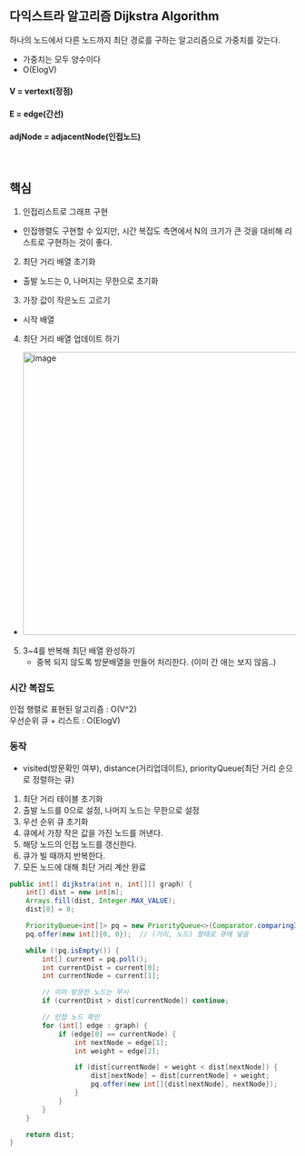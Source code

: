 ## 다익스트라 알고리즘 Dijkstra Algorithm

하나의 노드에서 다른 노드까지 최단 경로를 구하는 알고리즘으로 가중치를 갖는다.


- 가중치는 모두 양수이다
- O(ElogV)
  

#### V = vertext(정점) 
#### E = edge(간선) 
#### adjNode = adjacentNode(인접노드)


<br>

## 핵심
1. 인접리스트로 그래프 구현
  - 인접행렬도 구현할 수 있지만, 시간 복잡도 측면에서 N의 크기가 큰 것을 대비해 리스트로 구현하는 것이 좋다.
2. 최단 거리 배열 초기화
  - 출발 노드는 0, 나머지는 무한으로 초기화
3. 가장 값이 작은노드 고르기
  - 시작 배열
4. 최단 거리 배열 업데이트 하기
  - <img width="498" alt="image" src="https://github.com/user-attachments/assets/6d1acd3c-00cc-455c-bf2c-a8589c18f7d5">
5. 3~4를 반복해 최단 배열 완성하기
   - 중복 되지 않도록 방문배열을 만들어 처리한다. (이미 간 애는 보지 않음..)

### 시간 복잡도
인접 행렬로 표현된 알고리즘 : O(V^2)  
우선순위 큐 + 리스트 : O(ElogV)



### 동작
- visited(방문확인 여부), distance(거리업데이트), priorityQueue(최단 거리 순으로 정렬하는 큐)
1. 최단 거리 테이블 초기화
2. 출발 노드를 0으로 설정, 나머지 노드는 무한으로 설정
3. 우선 순위 큐 초기화
4. 큐에서 가장 작은 값을 가진 노드를 꺼낸다.
5. 해당 노드의 인접 노드를 갱신한다.
6. 큐가 빌 때까지 반복한다.
7. 모든 노드에 대해 최단 거리 계산 완료




```java
public int[] dijkstra(int n, int[][] graph) {
    int[] dist = new int[n];
    Arrays.fill(dist, Integer.MAX_VALUE);
    dist[0] = 0;

    PriorityQueue<int[]> pq = new PriorityQueue<>(Comparator.comparingInt(a -> a[0]));
    pq.offer(new int[]{0, 0});  // (거리, 노드) 형태로 큐에 넣음

    while (!pq.isEmpty()) {
        int[] current = pq.poll();
        int currentDist = current[0];
        int currentNode = current[1];

        // 이미 방문한 노드는 무시
        if (currentDist > dist[currentNode]) continue;

        // 인접 노드 확인
        for (int[] edge : graph) {
            if (edge[0] == currentNode) {
                int nextNode = edge[1];
                int weight = edge[2];

                if (dist[currentNode] + weight < dist[nextNode]) {
                    dist[nextNode] = dist[currentNode] + weight;
                    pq.offer(new int[]{dist[nextNode], nextNode});
                }
            }
        }
    }

    return dist;
}
```


